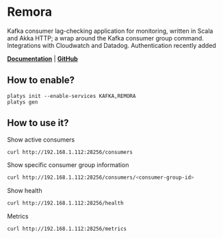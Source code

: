 # Remora

Kafka consumer lag-checking application for monitoring, written in Scala and Akka HTTP; a wrap around the Kafka consumer group command. Integrations with Cloudwatch and Datadog. Authentication recently added 

**[Documentation](https://github.com/zalando-incubator/remora)** | **[GitHub](https://github.com/zalando-incubator/remora)**

## How to enable?

```
platys init --enable-services KAFKA,REMORA
platys gen
```

## How to use it?

Show active consumers

```bash
curl http://192.168.1.112:28256/consumers
```

Show specific consumer group information

```bash
curl http://192.168.1.112:28256/consumers/<consumer-group-id>
```

Show health

```bash
curl http://192.168.1.112:28256/health
```

Metrics

```bash
curl http://192.168.1.112:28256/metrics
```
